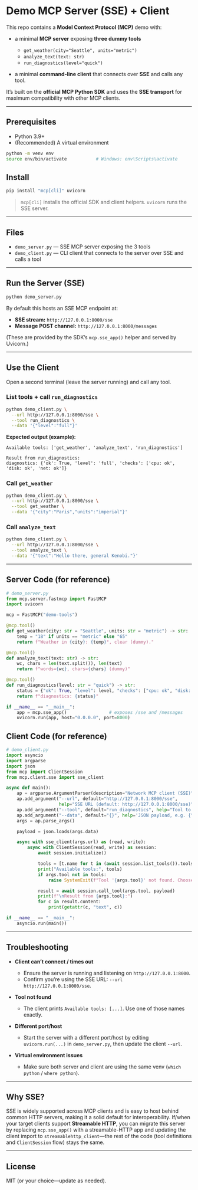 # Demo MCP Server (SSE) + Client

This repo contains a **Model Context Protocol (MCP)** demo with:

* a minimal **MCP server** exposing **three dummy tools**

  * `get_weather(city="Seattle", units="metric")`
  * `analyze_text(text: str)`
  * `run_diagnostics(level="quick")`
* a minimal **command-line client** that connects over **SSE** and calls any tool.

It’s built on the **official MCP Python SDK** and uses the **SSE transport** for maximum compatibility with other MCP clients.

---

## Prerequisites

* Python 3.9+
* (Recommended) A virtual environment

```bash
python -m venv env
source env/bin/activate           # Windows: env\Scripts\activate
```

## Install

```bash
pip install "mcp[cli]" uvicorn
```

> `mcp[cli]` installs the official SDK and client helpers. `uvicorn` runs the SSE server.

---

## Files

* `demo_server.py` — SSE MCP server exposing the 3 tools
* `demo_client.py` — CLI client that connects to the server over SSE and calls a tool

---

## Run the Server (SSE)

```bash
python demo_server.py
```

By default this hosts an SSE MCP endpoint at:

* **SSE stream:** `http://127.0.0.1:8000/sse`
* **Message POST channel:** `http://127.0.0.1:8000/messages`

(These are provided by the SDK’s `mcp.sse_app()` helper and served by Uvicorn.)

---

## Use the Client

Open a second terminal (leave the server running) and call any tool.

### List tools + call `run_diagnostics`

```bash
python demo_client.py \
  --url http://127.0.0.1:8000/sse \
  --tool run_diagnostics \
  --data '{"level":"full"}'
```

**Expected output (example):**

```
Available tools: ['get_weather', 'analyze_text', 'run_diagnostics']

Result from run_diagnostics:
diagnostics: {'ok': True, 'level': 'full', 'checks': ['cpu: ok', 'disk: ok', 'net: ok']}
```

### Call `get_weather`

```bash
python demo_client.py \
  --url http://127.0.0.1:8000/sse \
  --tool get_weather \
  --data '{"city":"Paris","units":"imperial"}'
```

### Call `analyze_text`

```bash
python demo_client.py \
  --url http://127.0.0.1:8000/sse \
  --tool analyze_text \
  --data '{"text":"Hello there, general Kenobi."}'
```

---

## Server Code (for reference)

```python
# demo_server.py
from mcp.server.fastmcp import FastMCP
import uvicorn

mcp = FastMCP("demo-tools")

@mcp.tool()
def get_weather(city: str = "Seattle", units: str = "metric") -> str:
    temp = "18" if units == "metric" else "65"
    return f"Weather in {city}: {temp}°, clear (dummy)."

@mcp.tool()
def analyze_text(text: str) -> str:
    wc, chars = len(text.split()), len(text)
    return f"words={wc}, chars={chars} (dummy)"

@mcp.tool()
def run_diagnostics(level: str = "quick") -> str:
    status = {"ok": True, "level": level, "checks": ["cpu: ok", "disk: ok", "net: ok"]}
    return f"diagnostics: {status}"

if __name__ == "__main__":
    app = mcp.sse_app()                # exposes /sse and /messages
    uvicorn.run(app, host="0.0.0.0", port=8000)
```

## Client Code (for reference)

```python
# demo_client.py
import asyncio
import argparse
import json
from mcp import ClientSession
from mcp.client.sse import sse_client

async def main():
    ap = argparse.ArgumentParser(description="Network MCP client (SSE)")
    ap.add_argument("--url", default="http://127.0.0.1:8000/sse",
                    help="SSE URL (default: http://127.0.0.1:8000/sse)")
    ap.add_argument("--tool", default="run_diagnostics", help="Tool to call")
    ap.add_argument("--data", default="{}", help='JSON payload, e.g. {"level":"full"}')
    args = ap.parse_args()

    payload = json.loads(args.data)

    async with sse_client(args.url) as (read, write):
        async with ClientSession(read, write) as session:
            await session.initialize()

            tools = [t.name for t in (await session.list_tools()).tools]
            print("Available tools:", tools)
            if args.tool not in tools:
                raise SystemExit(f"Tool '{args.tool}' not found. Choose: {tools}")

            result = await session.call_tool(args.tool, payload)
            print(f"\nResult from {args.tool}:")
            for c in result.content:
                print(getattr(c, "text", c))

if __name__ == "__main__":
    asyncio.run(main())
```

---

## Troubleshooting

* **Client can’t connect / times out**

  * Ensure the server is running and listening on `http://127.0.0.1:8000`.
  * Confirm you’re using the SSE URL: `--url http://127.0.0.1:8000/sse`.

* **Tool not found**

  * The client prints `Available tools: [...]`. Use one of those names exactly.

* **Different port/host**

  * Start the server with a different port/host by editing `uvicorn.run(...)` in `demo_server.py`, then update the client `--url`.

* **Virtual environment issues**

  * Make sure both server and client are using the same venv (`which python` / `where python`).

---

## Why SSE?

SSE is widely supported across MCP clients and is easy to host behind common HTTP servers, making it a solid default for interoperability. If/when your target clients support **Streamable HTTP**, you can migrate this server by replacing `mcp.sse_app()` with a streamable-HTTP app and updating the client import to `streamablehttp_client`—the rest of the code (tool definitions and `ClientSession` flow) stays the same.

---

## License

MIT (or your choice—update as needed).

